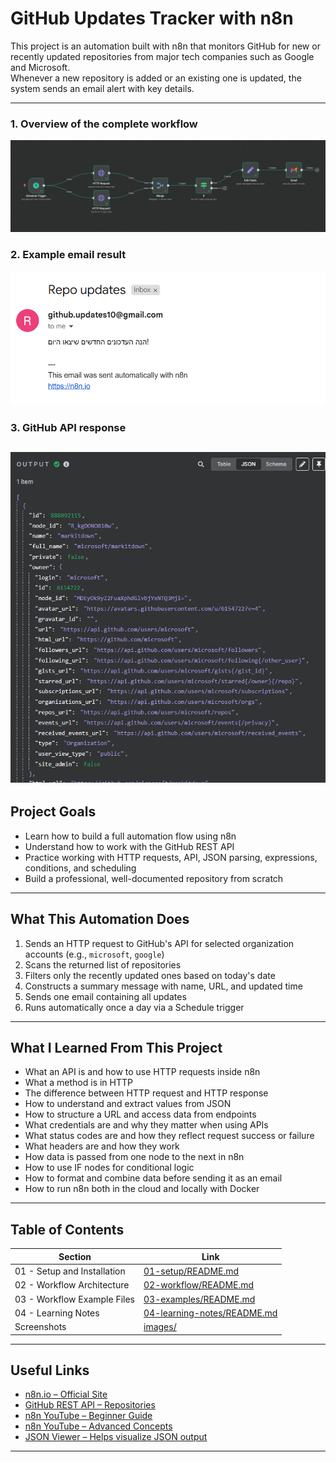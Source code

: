 # GitHub Updates Tracker with n8n

This project is an automation built with n8n that monitors GitHub for new or recently updated repositories from major tech companies such as Google and Microsoft.  
Whenever a new repository is added or an existing one is updated, the system sends an email alert with key details.

---
### 1. Overview of the complete workflow  
![alt text](./images/workflow.png)
### 2. Example email result  
![alt text](./images/gmail.message.png)
### 3. GitHub API response  
![alt text](./images/json.output.png)
---

##  Project Goals

- Learn how to build a full automation flow using n8n
- Understand how to work with the GitHub REST API
- Practice working with HTTP requests, API, JSON parsing, expressions, conditions, and scheduling
- Build a professional, well-documented repository from scratch

---

##  What This Automation Does

1. Sends an HTTP request to GitHub's API for selected organization accounts (e.g., `microsoft`, `google`)
2. Scans the returned list of repositories
3. Filters only the recently updated ones based on today's date
4. Constructs a summary message with name, URL, and updated time
5. Sends one email containing all updates
6. Runs automatically once a day via a Schedule trigger

---

##  What I Learned From This Project

- What an API is and how to use HTTP requests inside n8n
- What a method is in HTTP
- The difference between HTTP request and HTTP response
- How to understand and extract values from JSON
- How to structure a URL and access data from endpoints
- What credentials are and why they matter when using APIs
- What status codes are and how they reflect request success or failure
- What headers are and how they work
- How data is passed from one node to the next in n8n
- How to use IF nodes for conditional logic
- How to format and combine data before sending it as an email
- How to run n8n both in the cloud and locally with Docker

---

##  Table of Contents

| Section | Link |
|--------|------|
| 01 - Setup and Installation | [01-setup/README.md](./01-setup/README.md) |
| 02 - Workflow Architecture | [02-workflow/README.md](./02-workflow/README.md) |
| 03 - Workflow Example Files | [03-examples/README.md](./03-examples/README.md) |
| 04 - Learning Notes | [04-learning-notes/README.md](./04-learning-notes/README.md) |
| Screenshots | [images/](./images/) |

---

##  Useful Links

- [n8n.io – Official Site](https://n8n.io)
- [GitHub REST API – Repositories](https://docs.github.com/en/rest/repos/repos)
- [n8n YouTube – Beginner Guide](https://www.youtube.com/watch?v=4BVTkqbn_tY&list=PLlET0GsrLUL59YbxstZE71WszP3pVnZfI&index=2)
- [n8n YouTube – Advanced Concepts](https://www.youtube.com/playlist?list=PLlET0GsrLUL5bxmx5c1H1Ms_OtOPYZIEG)
- [JSON Viewer – Helps visualize JSON output](https://jsonformatter.org/json-viewer)

---

